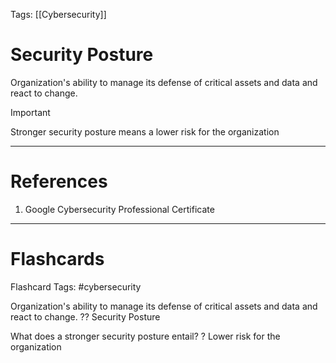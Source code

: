 Tags: [[Cybersecurity]]
# Security Posture

Organization's ability to manage its defense of critical assets and data and react to change.

>[!important] 
>Stronger security posture means a lower risk for the organization

---
# References

1. Google Cybersecurity Professional Certificate

---
# Flashcards

Flashcard Tags: #cybersecurity 

Organization's ability to manage its defense of critical assets and data and react to change.
??
Security Posture
<!--SR:!2024-05-06,7,250!2024-05-11,7,210-->

What does a stronger security posture entail?
?
Lower risk for the organization
<!--SR:!2024-05-12,13,270-->